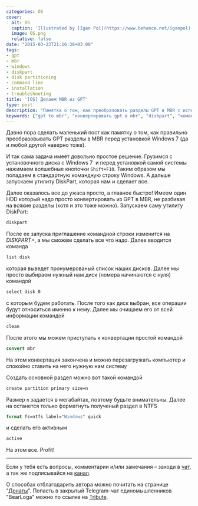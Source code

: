 ```yaml
---
categories: OS
cover:
  alt: OS
  caption: 'Illustrated by [Igan Pol](https://www.behance.net/iganpol)'
  image: OS.png
  relative: false
date: "2015-03-23T21:16:38+03:00"
tags:
- gpt
- mbr
- windows
- diskpart
- disk partitioning
- command line
- installation
- troubleshooting
title: '[OS] Делаем MBR из GPT'
type: post
description: "Памятка о том, как преобразовать разделы GPT в MBR с использованием утилиты DiskPart через командную строку Windows, полезно перед установкой старых версий Windows."
keywords: ["gpt to mbr", "конвертировать gpt в mbr", "diskpart", "командная строка windows", "разметка диска", "установка windows", "troubleshooting windows", "mbr partition", "gpt partition"]
---
```


Давно пора сделать маленький пост как памятку о том, как правильно преобразовывать GPT разделы в MBR перед установкой Windows 7 (да и любой другой наверно тоже).

И так сама задача имеет довольно простое решение. Грузимся с установочного диска с Windows 7  и перед установкой самой системы нажимаем волшебные кнопочки `Shift+F10`. Таким образом мы попадаем в стандартную командную строку Windows. А дальше запускаем утилиту DiskPart, которая нам и сделает все.

Далее оказалось все до ужаса просто, а главное быстро! Имеем один HDD который надо просто конвертировать из GPT в MBR, не разбивая на всякие разделы (хотя и это тоже можно). Запускаем саму утилиту DiskPart:

```cmd
diskpart
```

После ее запуска приглашение командной строки изменится на *DISKPART\>*, а мы сможем сделать все что надо. Далее вводится команда

```cmd
list disk
```

которая выведет пронумерованый список наших дисков. Далее мы просто выбираем нужный нам диск (номера начинаются с нуля) командой

```cmd
select disk 0
```

с которым будем работать. После того как диск выбран, все операции будут относиться именно к нему. Далее мы очищаем его от всей информации командой

```cmd
clean
```

После этого мы можем приступать к конвертации простой командой

```cmd
convert mbr
```

На этом конвертация закончена и можно перезагружать компьютер и спокойно ставить на него нужную нам систему

Создать основной раздел можно вот такой командой

```cmd
create partition primary size=n
```

Размер `n` задается в мегабайтах, поэтому будьте внимательны. Далее на останется только форматнуть полученый раздел в NTFS

```cmd
format fs=ntfs label="Windows" quick
```

и сделать его активным

```cmd
active
```

На этом все. Profit!

---

Если у тебя есть вопросы, комментарии и/или замечания – заходи в [чат](https://ttttt.me/jtprogru_chat), а так же подписывайся на [канал](https://ttttt.me/jtprogru_channel).

О способах отблагодарить автора можно почитать на странице "[Донаты](https://jtprog.ru/donations/)". Попасть в закрытый Telegram-чат единомышленников "BearLoga" можно по ссылке на [Tribute](https://web.tribute.tg/s/oRV).
